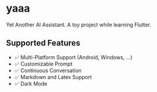 # yaaa

Yet Another AI Assistant. A toy project while learning Flutter.

## Supported Features

- ✅ Multi-Platform Support (Android, Windows, ...)
- ✅ Customizable Prompt
- ✅ Continuous Conversation
- ✅ Markdown and Latex Support
- ✅ Dark Mode
